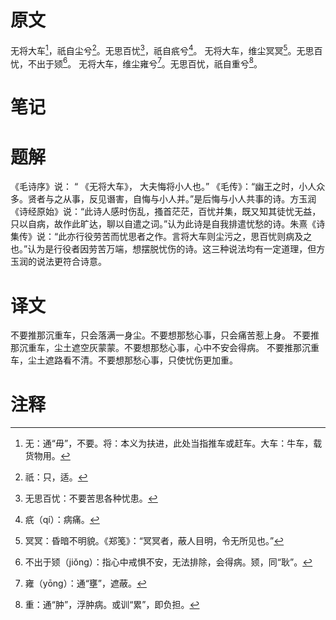 # 原文
无将大车[^1]，祇自尘兮[^2]。无思百忧[^3]，祇自疧兮[^4]。
无将大车，维尘冥冥[^5]。无思百忧，不出于颎[^6]。
无将大车，维尘雍兮[^7]。无思百忧，祇自重兮[^8]。
# 笔记

# 题解
《毛诗序》说： “ 《无将大车》， 大夫悔将小人也。” 《毛传》：“幽王之时，小人众多。贤者与之从事，反见谮害，自悔与小人并。”是后悔与小人共事的诗。方玉润《诗经原始》说：“此诗人感时伤乱，搔首茫茫，百忧并集，既又知其徒忧无益，只以自病，故作此旷达，聊以自遣之词。”认为此诗是自我排遣忧愁的诗。朱熹《诗集传》说：“此亦行役劳苦而忧思者之作。言将大车则尘污之，思百忧则病及之也。”认为是行役者因劳苦万端，想摆脱忧伤的诗。这三种说法均有一定道理，但方玉润的说法更符合诗意。
# 译文
不要推那沉重车，只会落满一身尘。不要想那愁心事，只会痛苦惹上身。
不要推那沉重车，尘土遮空灰蒙蒙。不要想那愁心事，心中不安会得病。
不要推那沉重车，尘土遮路看不清。不要想那愁心事，只使忧伤更加重。
# 注释

[^1]: 无：通“毋”，不要。将：本义为扶进，此处当指推车或赶车。大车：牛车，载货物用。
[^2]: 祇：只，适。
[^3]: 无思百忧：不要苦思各种忧患。
[^4]: 疧（qí）：病痛。
[^5]: 冥冥：昏暗不明貌。《郑笺》：“冥冥者，蔽人目明，令无所见也。”
[^6]: 不出于颎（jiǒng）：指心中戒惧不安，无法排除，会得病。颎，同“耿”。
[^7]: 雍（yōng）：通“壅”，遮蔽。
[^8]: 重：通“肿”，浮肿病。或训“累”，即负担。